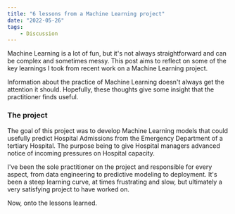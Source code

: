 ```yaml
---
title: "6 lessons from a Machine Learning project"
date: "2022-05-26"
tags:
    - Discussion
---
```


Machine Learning is a lot of fun, but it's not always straightforward and can be complex and sometimes messy. This post aims to reflect on some of the key learnings I took from recent work on a Machine Learning project.

Information about the practice of Machine Learning doesn't always get the attention it should. Hopefully, these thoughts give some insight that the practitioner finds useful.

### The project

The goal of this project was to develop Machine Learning models that could usefully predict Hospital Admissions from the Emergency Department of a tertiary Hospital. The purpose being to give Hospital managers advanced notice of incoming pressures on Hospital capacity.

I've been the sole practitioner on the project and responsible for every aspect, from data engineering to predictive modeling to deployment. It's been a steep learning curve, at times frustrating and slow, but ultimately a very satisfying project to have worked on.

Now, onto the lessons learned.
